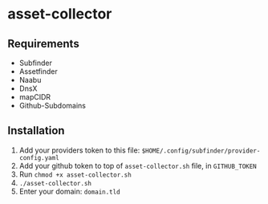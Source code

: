 # asset-collector

## Requirements
  - Subfinder
  - Assetfinder
  - Naabu
  - DnsX
  - mapCIDR
  - Github-Subdomains

## Installation
  1. Add your providers token to this file: `$HOME/.config/subfinder/provider-config.yaml`
  2. Add your github token to top of `asset-collector.sh` file, in `GITHUB_TOKEN`
  3. Run `chmod +x asset-collector.sh`
  4. `./asset-collector.sh`
  5. Enter your domain: `domain.tld`

